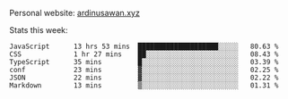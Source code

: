 Personal website: [ardinusawan.xyz](https://ardinusawan.xyz)

Stats this week:
<!--START_SECTION:waka-->

```text
JavaScript      13 hrs 53 mins  ████████████████████░░░░░   80.63 %
CSS             1 hr 27 mins    ██░░░░░░░░░░░░░░░░░░░░░░░   08.43 %
TypeScript      35 mins         █░░░░░░░░░░░░░░░░░░░░░░░░   03.39 %
conf            23 mins         ▓░░░░░░░░░░░░░░░░░░░░░░░░   02.25 %
JSON            22 mins         ▓░░░░░░░░░░░░░░░░░░░░░░░░   02.22 %
Markdown        13 mins         ▒░░░░░░░░░░░░░░░░░░░░░░░░   01.31 %
```

<!--END_SECTION:waka-->
